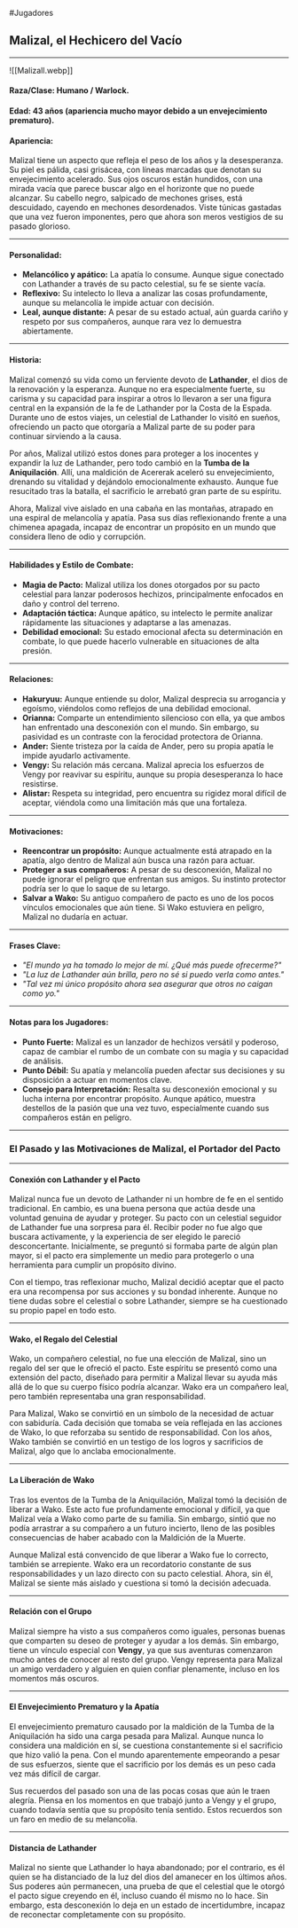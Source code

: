 #Jugadores
## **Malizal, el Hechicero del Vacío**

---
![[Malizall.webp]]
#### **Raza/Clase:** Humano / Warlock.

#### **Edad:** 43 años (apariencia mucho mayor debido a un envejecimiento prematuro).

#### **Apariencia:**

Malizal tiene un aspecto que refleja el peso de los años y la desesperanza. Su piel es pálida, casi grisácea, con líneas marcadas que denotan su envejecimiento acelerado. Sus ojos oscuros están hundidos, con una mirada vacía que parece buscar algo en el horizonte que no puede alcanzar. Su cabello negro, salpicado de mechones grises, está descuidado, cayendo en mechones desordenados. Viste túnicas gastadas que una vez fueron imponentes, pero que ahora son meros vestigios de su pasado glorioso.

---

#### **Personalidad:**

- **Melancólico y apático:** La apatía lo consume. Aunque sigue conectado con Lathander a través de su pacto celestial, su fe se siente vacía.
- **Reflexivo:** Su intelecto lo lleva a analizar las cosas profundamente, aunque su melancolía le impide actuar con decisión.
- **Leal, aunque distante:** A pesar de su estado actual, aún guarda cariño y respeto por sus compañeros, aunque rara vez lo demuestra abiertamente.

---

#### **Historia:**

Malizal comenzó su vida como un ferviente devoto de **Lathander**, el dios de la renovación y la esperanza. Aunque no era especialmente fuerte, su carisma y su capacidad para inspirar a otros lo llevaron a ser una figura central en la expansión de la fe de Lathander por la Costa de la Espada. Durante uno de estos viajes, un celestial de Lathander lo visitó en sueños, ofreciendo un pacto que otorgaría a Malizal parte de su poder para continuar sirviendo a la causa.

Por años, Malizal utilizó estos dones para proteger a los inocentes y expandir la luz de Lathander, pero todo cambió en la **Tumba de la Aniquilación**. Allí, una maldición de Acererak aceleró su envejecimiento, drenando su vitalidad y dejándolo emocionalmente exhausto. Aunque fue resucitado tras la batalla, el sacrificio le arrebató gran parte de su espíritu.

Ahora, Malizal vive aislado en una cabaña en las montañas, atrapado en una espiral de melancolía y apatía. Pasa sus días reflexionando frente a una chimenea apagada, incapaz de encontrar un propósito en un mundo que considera lleno de odio y corrupción.

---

#### **Habilidades y Estilo de Combate:**

- **Magia de Pacto:** Malizal utiliza los dones otorgados por su pacto celestial para lanzar poderosos hechizos, principalmente enfocados en daño y control del terreno.
- **Adaptación táctica:** Aunque apático, su intelecto le permite analizar rápidamente las situaciones y adaptarse a las amenazas.
- **Debilidad emocional:** Su estado emocional afecta su determinación en combate, lo que puede hacerlo vulnerable en situaciones de alta presión.

---

#### **Relaciones:**

- **Hakuryuu:** Aunque entiende su dolor, Malizal desprecia su arrogancia y egoísmo, viéndolos como reflejos de una debilidad emocional.
- **Orianna:** Comparte un entendimiento silencioso con ella, ya que ambos han enfrentado una desconexión con el mundo. Sin embargo, su pasividad es un contraste con la ferocidad protectora de Orianna.
- **Ander:** Siente tristeza por la caída de Ander, pero su propia apatía le impide ayudarlo activamente.
- **Vengy:** Su relación más cercana. Malizal aprecia los esfuerzos de Vengy por reavivar su espíritu, aunque su propia desesperanza lo hace resistirse.
- **Alistar:** Respeta su integridad, pero encuentra su rigidez moral difícil de aceptar, viéndola como una limitación más que una fortaleza.

---

#### **Motivaciones:**

- **Reencontrar un propósito:** Aunque actualmente está atrapado en la apatía, algo dentro de Malizal aún busca una razón para actuar.
- **Proteger a sus compañeros:** A pesar de su desconexión, Malizal no puede ignorar el peligro que enfrentan sus amigos. Su instinto protector podría ser lo que lo saque de su letargo.
- **Salvar a Wako:** Su antiguo compañero de pacto es uno de los pocos vínculos emocionales que aún tiene. Si Wako estuviera en peligro, Malizal no dudaría en actuar.

---

#### **Frases Clave:**

- _"El mundo ya ha tomado lo mejor de mí. ¿Qué más puede ofrecerme?"_
- _"La luz de Lathander aún brilla, pero no sé si puedo verla como antes."_
- _"Tal vez mi único propósito ahora sea asegurar que otros no caigan como yo."_

---

#### **Notas para los Jugadores:**

- **Punto Fuerte:** Malizal es un lanzador de hechizos versátil y poderoso, capaz de cambiar el rumbo de un combate con su magia y su capacidad de análisis.
- **Punto Débil:** Su apatía y melancolía pueden afectar sus decisiones y su disposición a actuar en momentos clave.
- **Consejo para Interpretación:** Resalta su desconexión emocional y su lucha interna por encontrar propósito. Aunque apático, muestra destellos de la pasión que una vez tuvo, especialmente cuando sus compañeros están en peligro.
---

### **El Pasado y las Motivaciones de Malizal, el Portador del Pacto**

---

#### **Conexión con Lathander y el Pacto**

Malizal nunca fue un devoto de Lathander ni un hombre de fe en el sentido tradicional. En cambio, es una buena persona que actúa desde una voluntad genuina de ayudar y proteger. Su pacto con un celestial seguidor de Lathander fue una sorpresa para él. Recibir poder no fue algo que buscara activamente, y la experiencia de ser elegido le pareció desconcertante. Inicialmente, se preguntó si formaba parte de algún plan mayor, si el pacto era simplemente un medio para protegerlo o una herramienta para cumplir un propósito divino.

Con el tiempo, tras reflexionar mucho, Malizal decidió aceptar que el pacto era una recompensa por sus acciones y su bondad inherente. Aunque no tiene dudas sobre el celestial o sobre Lathander, siempre se ha cuestionado su propio papel en todo esto.

---

#### **Wako, el Regalo del Celestial**

Wako, un compañero celestial, no fue una elección de Malizal, sino un regalo del ser que le ofreció el pacto. Este espíritu se presentó como una extensión del pacto, diseñado para permitir a Malizal llevar su ayuda más allá de lo que su cuerpo físico podría alcanzar. Wako era un compañero leal, pero también representaba una gran responsabilidad.

Para Malizal, Wako se convirtió en un símbolo de la necesidad de actuar con sabiduría. Cada decisión que tomaba se veía reflejada en las acciones de Wako, lo que reforzaba su sentido de responsabilidad. Con los años, Wako también se convirtió en un testigo de los logros y sacrificios de Malizal, algo que lo anclaba emocionalmente.

---

#### **La Liberación de Wako**

Tras los eventos de la Tumba de la Aniquilación, Malizal tomó la decisión de liberar a Wako. Este acto fue profundamente emocional y difícil, ya que Malizal veía a Wako como parte de su familia. Sin embargo, sintió que no podía arrastrar a su compañero a un futuro incierto, lleno de las posibles consecuencias de haber acabado con la Maldición de la Muerte.

Aunque Malizal está convencido de que liberar a Wako fue lo correcto, también se arrepiente. Wako era un recordatorio constante de sus responsabilidades y un lazo directo con su pacto celestial. Ahora, sin él, Malizal se siente más aislado y cuestiona si tomó la decisión adecuada.

---

#### **Relación con el Grupo**

Malizal siempre ha visto a sus compañeros como iguales, personas buenas que comparten su deseo de proteger y ayudar a los demás. Sin embargo, tiene un vínculo especial con **Vengy**, ya que sus aventuras comenzaron mucho antes de conocer al resto del grupo. Vengy representa para Malizal un amigo verdadero y alguien en quien confiar plenamente, incluso en los momentos más oscuros.

---

#### **El Envejecimiento Prematuro y la Apatía**

El envejecimiento prematuro causado por la maldición de la Tumba de la Aniquilación ha sido una carga pesada para Malizal. Aunque nunca lo considera una maldición en sí, se cuestiona constantemente si el sacrificio que hizo valió la pena. Con el mundo aparentemente empeorando a pesar de sus esfuerzos, siente que el sacrificio por los demás es un peso cada vez más difícil de cargar.

Sus recuerdos del pasado son una de las pocas cosas que aún le traen alegría. Piensa en los momentos en que trabajó junto a Vengy y el grupo, cuando todavía sentía que su propósito tenía sentido. Estos recuerdos son un faro en medio de su melancolía.

---

#### **Distancia de Lathander**

Malizal no siente que Lathander lo haya abandonado; por el contrario, es él quien se ha distanciado de la luz del dios del amanecer en los últimos años. Sus poderes aún permanecen, una prueba de que el celestial que le otorgó el pacto sigue creyendo en él, incluso cuando él mismo no lo hace. Sin embargo, esta desconexión lo deja en un estado de incertidumbre, incapaz de reconectar completamente con su propósito.